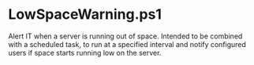 # LowSpaceWarning.ps1
Alert IT when a server is running out of space.  Intended to be combined with a scheduled task, to run at a specified interval and notify configured users if space starts running low on the server.

